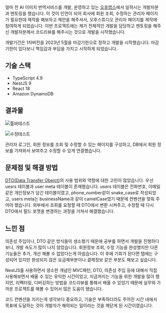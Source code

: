 얼마 전 AI 이미지 번역서비스를 개발, 운영하고 있는 [오후랩스](https://www.rocketpunch.com/companies/ohoolabs)에서 일하시는 개발자분과 멘토링을 했습니다. 이 것이 인연이 되어 회사에 회원 조회, 수정하는 관리자 페이지가 필요한데 제작을 해보자고 제안을 해주셔서, 오후스튜디오 관리자 페이지를 제작에 참여하게 되었습니다. 이번 프로젝트에는 제가 전체적인 개발을 담당하고 멘토링을 해주신 개발자분께서 코드리뷰를 해주시는 것으로 개발을 시작했습니다.

개발기간은 1차버전을 2023년 5월을 마감기한으로 정하고 개발을 시작했습니다.
마감기한이 있다보니 책임감과 부담을 가지고 시작하게 되었습니다.

## 기술 스택

-   TypeScript 4.9
-   NestJS 9
-   React 18
-   Amazon DynamoDB

## 결과물

![툴바테스트](https://github.com/Zamoca42/vue-django-blog/assets/96982072/ae1a9c5b-16a2-4728-b880-989cd5ef8774)

![수정테스트](https://github.com/Zamoca42/vue-django-blog/assets/96982072/2768f63b-24a0-4349-b8f9-f5ccde87d7e4)

관리자 로그인, 회원 정보를 조회 및 수정할 수 있는 페이지를 구성하고, DB에서 회원 정보를 가져와서 보여주고 수정할 수 있게 연결했습니다.

## 문제점 및 해결 방법

[DTO(Data Transfer Obejct)]()의 사용 범위와 역할에 대한 고민이 많았습니다.
우선 uesrs 테이블과 user meta 테이블이 존재했습니다. users 테이블은 전화번호, 이메일 같은 개인정보가 담긴 테이블이였고, phone_number같이 snake_case로 작성되었고, users meta는 businessName과 같이 camelCase였기 때문에 컨벤션을 맞춰 주어야 했습니다.
외부에서 조회를 요청할 때 DTO에서 변환 시켜주고, 수정할 때 다시 DTO에서 필드 포맷을 변경하는 과정을 거쳐서 해결했습니다.

## 느낀 점

의존성 주입이나, DTO 같은 방식들이 생소했기 때문에 공부를 하면서 개발을 진행하다 보니, 개발 속도가 많이 나지 않았습니다. 회원정보 조회, 수정 기능을 완성했지만 다른 기능들은 추가, 개선 해볼 수 없었다는게 아쉽습니다.
이 후에 기회가 된다면 탭에는 구성되어 있지만 완성되지 않은 요금제부분이나 결제정보 같은 부분도 해보고 싶습니다. 

NestJS를 사용하면서 생소한 개념인 MVC패턴, DTO, 의존성 주입 등에 대해서 직접 사용해보면서 배울 수 있는 유익한 시간이었고, 지금까지는 기능을 위한 개발을 많이 했지만, 리팩터링, 디버깅하는 방법을 코드리뷰를 통해서 배울 수 있었기 때문에 실무와 가까운 프로젝트를 해볼 수 있어서 많은 도움이 됐습니다. 

코드 컨벤션을 지키는게 생각보다 중요하고, 기술은 부족하더라도 주어진 시간 내에서 목표에 도달하는 것이 개발자가 해야되는 일이라는 것을 깨닫게 된 시간이였습니다.





